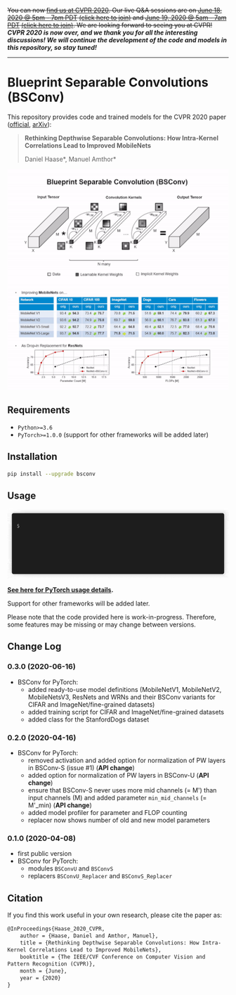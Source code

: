 ~~You can now [find us at CVPR 2020](http://cvpr20.com/event/rethinking-depthwise-separable-convolutions-how-intra-kernel-correlations-lead-to-improved-mobilenets/). Our live Q&A sessions are on [June 18, 2020 @ 5pm - 7pm PDT](https://everytimezone.com/s/2c61ec42) [(click here to join)](http://cvpr20.com/event/rethinking-depthwise-separable-convolutions-how-intra-kernel-correlations-lead-to-improved-mobilenets/) and [June 19, 2020 @ 5am - 7am PDT](https://everytimezone.com/s/99be4dea) [(click here to join)](http://cvpr20.com/event/rethinking-depthwise-separable-convolutions-how-intra-kernel-correlations-lead-to-improved-mobilenets2nd-time/). We are looking forward to seeing you at CVPR!~~
***CVPR 2020 is now over, and we thank you for all the interesting discussions! We will continue the development of the code and models in this repository, so stay tuned!***

---

Blueprint Separable Convolutions (BSConv)
=========================================

This repository provides code and trained models for the CVPR 2020 paper ([official](http://openaccess.thecvf.com/content_CVPR_2020/html/Haase_Rethinking_Depthwise_Separable_Convolutions_How_Intra-Kernel_Correlations_Lead_to_Improved_CVPR_2020_paper.html), [arXiv](https://arxiv.org/abs/2003.13549)):

> **Rethinking Depthwise Separable Convolutions: How Intra-Kernel Correlations Lead to Improved MobileNets**
>
> Daniel Haase\*, Manuel Amthor\*

![Teaser GIF](teaser.gif)

Requirements
------------

* `Python>=3.6`
* `PyTorch>=1.0.0` (support for other frameworks will be added later)

Installation
------------

```bash
pip install --upgrade bsconv
```

Usage
-----

![Demo GIF](demo.gif)

**[See here for PyTorch usage details](bsconv/pytorch/README.md).**

Support for other frameworks will be added later.

Please note that the code provided here is work-in-progress. Therefore, some features may be missing or may change between versions.

Change Log
----------

### 0.3.0 (2020-06-16)

* BSConv for PyTorch:
    * added ready-to-use model definitions (MobileNetV1, MobileNetV2, MobileNetsV3, ResNets and WRNs and their BSConv variants for CIFAR and ImageNet/fine-grained datasets)
    * added training script for CIFAR and ImageNet/fine-grained datasets
    * added class for the StanfordDogs dataset

### 0.2.0 (2020-04-16)

* BSConv for PyTorch:
    * removed activation and added option for normalization of PW layers in BSConv-S (issue #1) (**API change**)
    * added option for normalization of PW layers in BSConv-U (**API change**)
    * ensure that BSConv-S never uses more mid channels (= M') than input channels (M) and added parameter `min_mid_channels` (= M'_min) (**API change**)
    * added model profiler for parameter and FLOP counting
    * replacer now shows number of old and new model parameters

### 0.1.0 (2020-04-08)

* first public version
* BSConv for PyTorch:
    * modules `BSConvU` and `BSConvS`
    * replacers `BSConvU_Replacer` and `BSConvS_Replacer`

Citation
--------

If you find this work useful in your own research, please cite the paper as:

    @InProceedings{Haase_2020_CVPR,
        author = {Haase, Daniel and Amthor, Manuel},
        title = {Rethinking Depthwise Separable Convolutions: How Intra-Kernel Correlations Lead to Improved MobileNets},
        booktitle = {The IEEE/CVF Conference on Computer Vision and Pattern Recognition (CVPR)},
        month = {June},
        year = {2020}
    }

